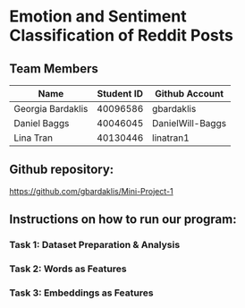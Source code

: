 # Emotion and Sentiment Classification of Reddit Posts

## Team Members
| Name               | Student ID    | Github Account   |
| -------------      | ------------- |-------------     |
| Georgia Bardaklis  | 40096586      | gbardaklis       |
| Daniel Baggs       | 40046045      | DanielWill-Baggs |
| Lina Tran          | 40130446      | linatran1        |

## Github repository:
https://github.com/gbardaklis/Mini-Project-1

## Instructions on how to run our program:

### Task 1: Dataset Preparation & Analysis

### Task 2: Words as Features

### Task 3: Embeddings as Features

